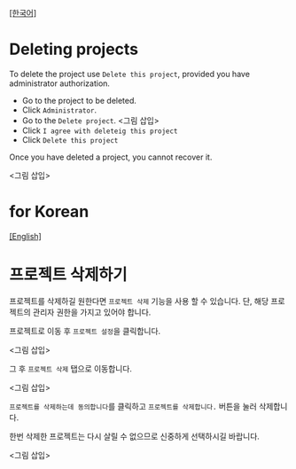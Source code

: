 <a name="english"></a>
[[한국어]](#korean)

# Deleting projects

To delete the project use `Delete this project`, provided you have administrator authorization.

* Go to the project to be deleted.
* Click `Administrator`.
* Go to the `Delete project`. <그림 삽입>
* Click `I agree with deleteig this project`
* Click `Delete this project` 

Once you have deleted a project, you cannot recover it.

<그림 삽입>

<a name="korean"></a>
# for Korean
[[English]](#english)

# 프로젝트 삭제하기

프로젝트를 삭제하길 원한다면 `프로젝트 삭제` 기능을 사용 할 수 있습니다. 단, 해당 프로젝트의 관리자 권한을 가지고 있어야 합니다.

프로젝트로 이동 후 `프로젝트 설정`을 클릭합니다. 

<그림 삽입>

그 후 `프로젝트 삭제` 탭으로 이동합니다. 

<그림 삽입>

`프로젝트를 삭제하는데 동의합니다`를 클릭하고 `프로젝트를 삭제합니다.` 버튼을 눌러 삭제합니다.

한번 삭제한 프로젝트는 다시 살릴 수 없으므로 신중하게 선택하시길 바랍니다.

<그림 삽입>
